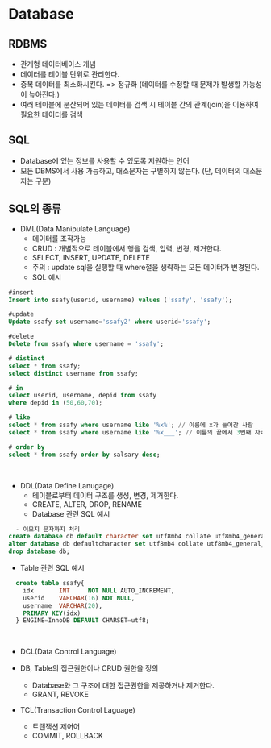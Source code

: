 # Database

## RDBMS

- 관게형 데이터베이스 개념
- 데이터를 테이블 단위로 관리한다.
- 중복 데이터를 최소화시킨다. => 정규화 (데이터를 수정할 때 문제가 발생할 가능성이 높아진다.)
- 여러 테이블에 분산되어 있는 데이터를 검색 시 테이블 간의 관계(join)을 이용하여 필요한 데이터를 검색

## SQL

- Database에 있는 정보를 사용할 수 있도록 지원하는 언어
- 모든 DBMS에서 사용 가능하고, 대소문자는 구별하지 않는다. (단, 데이터의 대소문자는 구분)

## SQL의 종류

- DML(Data Manipulate Language)
  - 데이터를 조작가능
  - CRUD : 개별적으로 테이블에서 행을 검색, 입력, 변경, 제거한다.
  - SELECT, INSERT, UPDATE, DELETE
  - 주의 : update sql을 실행할 때 where절을 생략하는 모든 데이터가 변경된다.
  - SQL 예시
```sql
#insert
Insert into ssafy(userid, username) values ('ssafy', 'ssafy'); 

#update
Update ssafy set username='ssafy2' where userid='ssafy';

#delete
Delete from ssafy where username = 'ssafy';

# distinct
select * from ssafy;
select distinct username from ssafy;

# in
select userid, username, depid from ssafy
where depid in (50,60,70);

# like
select * from ssafy where username like '%x%'; // 이름에 x가 들어간 사람
select * from ssafy where username like '%x___'; // 이름의 끝에서 3번째 자리에 'x'가 들어간 사람

# order by
select * from ssafy order by salsary desc;
```



<br>

- DDL(Data Define Lanugage)
  - 테이블로부터 데이터 구조를 생성, 변경, 제거한다.
  - CREATE, ALTER, DROP, RENAME
  - Database 관련 SQL 예시
``` sql
  - 이모지 문자까지 처리
create database db default character set utf8mb4 collate utf8mb4_general_ci;
alter database db defaultcharacter set utf8mb4 collate utf8mb4_general_ci;
drop database db;
```

  - Table 관련 SQL 예시
```sql
  create table ssafy{
    idx       INT     NOT NULL AUTO_INCREMENT,
    userid    VARCHAR(16) NOT NULL,
    username  VARCHAR(20),
    PRIMARY KEY(idx)
  } ENGINE=InnoDB DEFAULT CHARSET=utf8;
```

<br>


- DCL(Data Control Language)
- DB, Table의 접근권한이나 CRUD 권한을 정의
  - Database와 그 구조에 대한 접근권한을 제공하거나 제거한다.
  - GRANT, REVOKE

- TCL(Transaction Control Laguage)
  - 트랜잭션 제어어
  - COMMIT, ROLLBACK    



